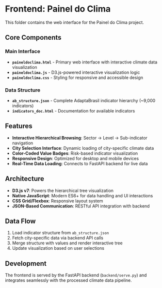 # Frontend: Painel do Clima

This folder contains the web interface for the Painel do Clima project.

## Core Components

### Main Interface
- **`paineldoclima.html`** - Primary web interface with interactive climate data visualization
- **`paineldoclima.js`** - D3.js-powered interactive visualization logic
- **`paineldoclima.css`** - Styling for responsive and accessible design

### Data Structure
- **`ab_structure.json`** - Complete AdaptaBrasil indicator hierarchy (~9,000 indicators)
- **`indicators_doc.html`** - Documentation for available indicators

## Features
- **Interactive Hierarchical Browsing**: Sector → Level → Sub-indicator navigation
- **City Selection Interface**: Dynamic loading of city-specific climate data  
- **Color-Coded Value Badges**: Risk-based indicator visualization
- **Responsive Design**: Optimized for desktop and mobile devices
- **Real-Time Data Loading**: Connects to FastAPI backend for live data

## Architecture
- **D3.js v7**: Powers the hierarchical tree visualization
- **Native JavaScript**: Modern ES6+ for data handling and UI interactions
- **CSS Grid/Flexbox**: Responsive layout system
- **JSON-Based Communication**: RESTful API integration with backend

## Data Flow
1. Load indicator structure from `ab_structure.json`
2. Fetch city-specific data via backend API calls
3. Merge structure with values and render interactive tree
4. Update visualization based on user selections

## Development
The frontend is served by the FastAPI backend (`backend/serve.py`) and integrates seamlessly with the processed climate data pipeline.
